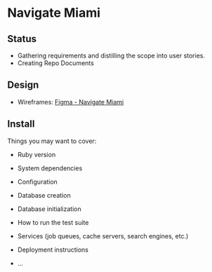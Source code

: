 # Navigate Miami

## Status

- Gathering requirements and distilling the scope into user stories.
- Creating Repo Documents

## Design

- Wireframes: [Figma - Navigate Miami](https://www.figma.com/file/DBQ7wPgmqfmaMZYRZ9yd1lDz/NavigateMiami)

## Install

Things you may want to cover:

* Ruby version

* System dependencies

* Configuration

* Database creation

* Database initialization

* How to run the test suite

* Services (job queues, cache servers, search engines, etc.)

* Deployment instructions

* ...
